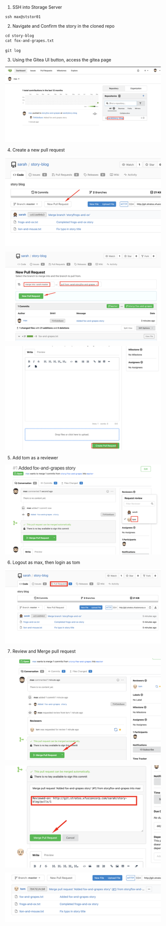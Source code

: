 1. SSH into Storage Server
```
ssh max@ststor01
```

2. Navigate and Confirm the story in the cloned repo
```
cd story-blog
cat fox-and-grapes.txt

git log
```

3. Using the Gitea UI button, access the gitea page

![](./img/1.png)

4. Create a new pull request

![](./img/2.png)

![](./img/4.png)

![](./img/5.png)

5. Add tom as a reviewer

![](./img/6.png)

6. Logout as max, then login as tom

![](./img/7.png)

7. Review and Merge pull request

![](./img/8.png)

![](./img/9.png)

![](./img/10.png)